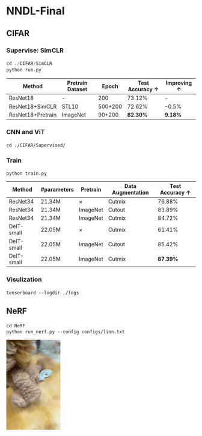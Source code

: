 # NNDL-Final

## CIFAR
### Supervise: SimCLR
```python
cd ./CIFAR/SimCLR
python run.py
```
| Method            | Pretrain Dataset | Epoch    | Test Accuracy $\uparrow$ | Improving $\uparrow$ |
|-------------------|------------------|----------|--------------------------|----------------------|
| ResNet18          | -                | 200      | 73.12%                   | -                    |
| ResNet18+SimCLR   | STL10            | 500+200  | 72.62%                   | -0.5%                |
| ResNet18+Pretrain | ImageNet         | 90+200   | **82.30%**               | **9.18%**            |


### CNN and ViT

```
cd ./CIFAR/Supervised/
```
### Train

```
python train.py
```

| Method       | #parameters | Pretrain  | Data Augmentation | Test Accuracy $\uparrow$ |
|--------------|----------------|-----------|-------------------|--------------------------|
| ResNet34     | 21.34M         | $\times$  | Cutmix            | 76.88%                   |
| ResNet34     | 21.34M         | ImageNet  | Cutout            | 83.89%                   |
| ResNet34     | 21.34M         | ImageNet  | Cutmix            | 84.72%                   |
| DeIT-small   | 22.05M         | $\times$  | Cutmix            | 61.41%                   |
| DeIT-small   | 22.05M         | ImageNet  | Cutout            | 85.42%                   |
| DeIT-small   | 22.05M         | ImageNet  | Cutmix            | **87.39%**               |


### Visulization
```
tensorboard --logdir ./logs
```


## NeRF

```
cd NeRF
python run_nerf.py --config configs/lion.txt
```

![lion](./NeRF/logs/lion/lion.gif)

